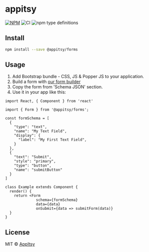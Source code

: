 # appitsy

[![NPM](https://img.shields.io/npm/v/@appitsy/forms)](https://www.npmjs.com/package/@appitsy/forms)
![CI](https://github.com/appitsy/forms/workflows/CI/badge.svg)
![npm type definitions](https://img.shields.io/npm/types/@appitsy/forms)

## Install

```bash
npm install --save @appitsy/forms
```

## Usage

1. Add Bootstrap bundle - CSS, JS & Popper JS to your application.
2. Build a form with [our form builder](https://appitsy.com/form-builder/)
3. Copy the form from 'Schema JSON' section.
4. Use it in your app like this:

```tsx
import React, { Component } from 'react'

import { Form } from '@appitsy/forms';

const formSchema = [
  {
    "type": "text",
    "name": "My Text Field",
    "display": {
      "label": "My First Text Field",
    }
  },
  {
    "text": "Submit",
    "style": "primary",
    "type": "button",
    "name": "submitButton"
  }
]

class Example extends Component {
  render() {
    return <Form
              schema={formSchema}
              data={data}
              onSubmit={data => submitForm(data)}
  }
}
```

## License

MIT © [AppItsy](https://github.com/appitsy)
